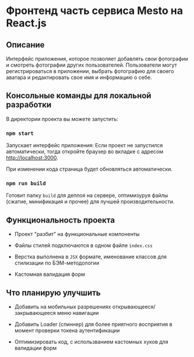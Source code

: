 # Фронтенд часть сервиса Mesto на React.js

## Описание

Интерфейс приложения, которое позволяет добавлять свои фотографии и смотреть фотографии других пользователей.
Пользователи могут регистрироваться в приложении, выбрать фотографию для своего аватара и редактировать свое имя и информацию о себе.

## Консольные команды для локальной разработки

В директории проекта вы можете запустить:

### `npm start`

Запускает интерфейс приложения:
Если проект не запустился автоматически, тогда откройте браузер во вкладке с адресом [http://localhost:3000](http://localhost:3000).

При изменении кода страница будет обновляться автоматически.

### `npm run build`

Готовит папку `build` для деплоя на сервере, оптимизуруя файлы (сжатие, минификация и прочее) для лучшей производительности.

## Функциональность проекта

* Проект "разбит" на функциональные компоненты

* Файлы стилей подключаются в одном файле `index.css`

* Верстка выполнена в `JSX` формате, именование классов для стилизации по БЭМ-методологии

* Кастомная валидация форм

## Что планирую улучшить

* Добавить на мобильных разрешениях открывающееся/закрывающееся меню навигации

* Добавить Loader (спиннер) для более приятного восприятия в момент проверки токена аутентификации

* Оптимизировать код, с использванием кастомных хуков для валидации форм
